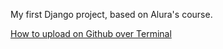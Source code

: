 My first Django project, based on Alura's course.

[How to upload on Github over Terminal]( http://stackoverflow.com/questions/12799719/how-to-upload-a-project-to-github)
